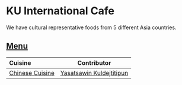 # KU International Cafe

We have cultural representative foods from 5 different Asia countries.

## [Menu](menu.md)

| Cuisine                                 | Contributor                                           |
|:----------------------------------------|-------------------------------------------------------|
| [Chinese Cuisine](menu.md#chinese-food) | [Yasatsawin Kuldejtitipun](https://github.com/Nuafah) |